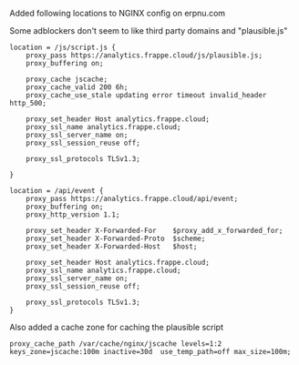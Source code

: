 Added following locations to NGINX config on erpnu.com

Some adblockers don't seem to like third party domains and "plausible.js"

```
location = /js/script.js {
	proxy_pass https://analytics.frappe.cloud/js/plausible.js;
	proxy_buffering on;

	proxy_cache jscache;
	proxy_cache_valid 200 6h;
	proxy_cache_use_stale updating error timeout invalid_header http_500;

	proxy_set_header Host analytics.frappe.cloud;
	proxy_ssl_name analytics.frappe.cloud;
	proxy_ssl_server_name on;
	proxy_ssl_session_reuse off;

	proxy_ssl_protocols TLSv1.3;

}

location = /api/event {
	proxy_pass https://analytics.frappe.cloud/api/event;
	proxy_buffering on;
	proxy_http_version 1.1;

	proxy_set_header X-Forwarded-For	$proxy_add_x_forwarded_for;
	proxy_set_header X-Forwarded-Proto	$scheme;
	proxy_set_header X-Forwarded-Host	$host;

	proxy_set_header Host analytics.frappe.cloud;
	proxy_ssl_name analytics.frappe.cloud;
	proxy_ssl_server_name on;
	proxy_ssl_session_reuse off;

	proxy_ssl_protocols TLSv1.3;
}
```

Also added a cache zone for caching the plausible script

```
proxy_cache_path /var/cache/nginx/jscache levels=1:2 keys_zone=jscache:100m inactive=30d  use_temp_path=off max_size=100m;
```
